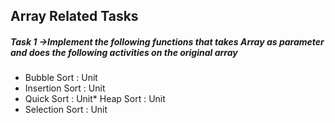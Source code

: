 ## Array Related Tasks

##### Task 1 ->Implement the following functions that takes Array as parameter and does the following activities on the original array


* Bubble Sort : Unit
* Insertion Sort : Unit
* Quick Sort : Unit* Heap Sort : Unit
* Selection Sort : Unit